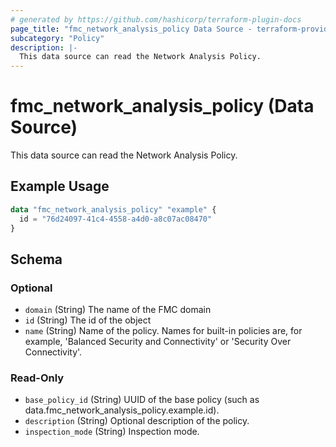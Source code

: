 ```yaml
---
# generated by https://github.com/hashicorp/terraform-plugin-docs
page_title: "fmc_network_analysis_policy Data Source - terraform-provider-fmc"
subcategory: "Policy"
description: |-
  This data source can read the Network Analysis Policy.
---
```


# fmc_network_analysis_policy (Data Source)

This data source can read the Network Analysis Policy.

## Example Usage

```terraform
data "fmc_network_analysis_policy" "example" {
  id = "76d24097-41c4-4558-a4d0-a8c07ac08470"
}
```

<!-- schema generated by tfplugindocs -->
## Schema

### Optional

- `domain` (String) The name of the FMC domain
- `id` (String) The id of the object
- `name` (String) Name of the policy. Names for built-in policies are, for example, 'Balanced Security and Connectivity' or 'Security Over Connectivity'.

### Read-Only

- `base_policy_id` (String) UUID of the base policy (such as data.fmc_network_analysis_policy.example.id).
- `description` (String) Optional description of the policy.
- `inspection_mode` (String) Inspection mode.
